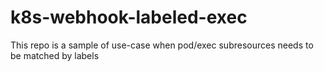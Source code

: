 # k8s-webhook-labeled-exec
This repo is a sample of use-case when pod/exec subresources needs to be matched by labels

